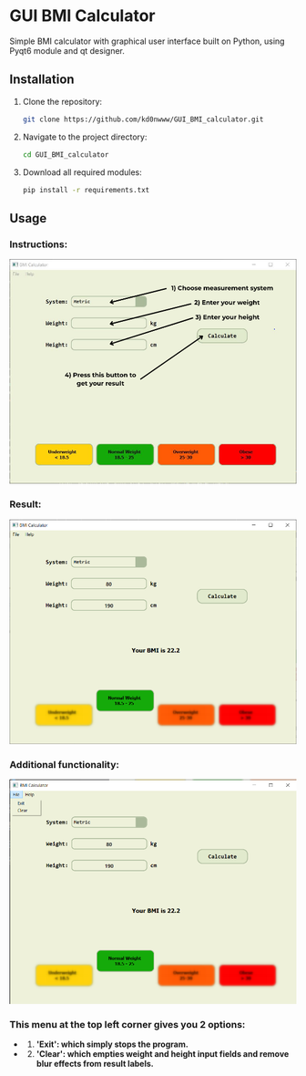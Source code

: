 # GUI BMI Calculator

Simple BMI calculator with graphical user interface built on Python, using Pyqt6 module and qt designer.

## Installation
1. Clone the repository:
    ```bash
    git clone https://github.com/kd0nwww/GUI_BMI_calculator.git
    ```
2. Navigate to the project directory:
    ```bash
    cd GUI_BMI_calculator
    ```
3. Download all required modules:
    ```bash
    pip install -r requirements.txt
    ```

## Usage

### **Instructions:**
![screenshot](screenshots/instructions.png)

### **Result:**
![screenshot](screenshots/result.PNG)

### **Additional functionality:**
![screenshot](screenshots/filemenu.png)
### **This menu at the top left corner gives you 2 options:**
- 1) **'Exit': which simply stops the program.**
- 2) **'Clear': which empties weight and height input fields and remove blur effects from result labels.**
